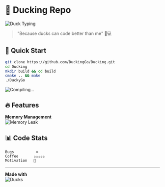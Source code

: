 # 🦆 Ducking Repo 

![Duck Typing](https://media.giphy.com/media/LmNwrBhejkK9EFP504/giphy.gif)

> "Because ducks can code better than me" 🦆💻


## 🚀 Quick Start

```bash
git clone https://github.com/DuckingGo/Ducking.git
cd Ducking
mkdir build && cd build
cmake .. && make
./DuckyGo
```

![Compiling...](https://media.giphy.com/media/3o7TKUM3IgJBX2as9O/giphy.gif)

## 🔥 Features

**Memory Management**  
  ![Memory Leak](https://media.giphy.com/media/3o7TKSjRrfIPjeiVyM/giphy.gif)


## 📊 Code Stats

```plaintext
Bugs          ∞ 
Coffee       ☕☕☕☕☕
Motivation   🦆
```

---

**Made with**   
![Ducks](https://media.giphy.com/media/LmNwrBhejkK9EFP504/giphy.gif)